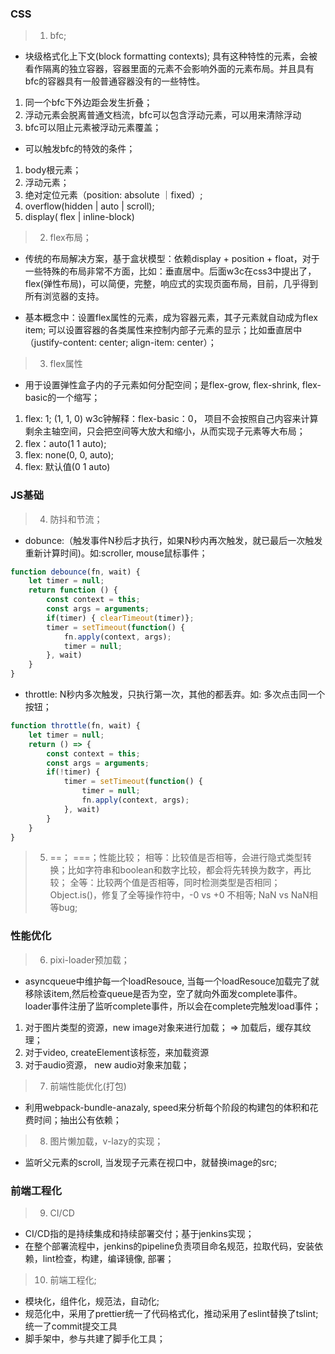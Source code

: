 ### CSS
> 1. bfc;

- 块级格式化上下文(block formatting contexts);  具有这种特性的元素，会被看作隔离的独立容器，容器里面的元素不会影响外面的元素布局。并且具有bfc的容器具有一般普通容器没有的一些特性。
1. 同一个bfc下外边距会发生折叠；
2. 浮动元素会脱离普通文档流，bfc可以包含浮动元素，可以用来清除浮动
3. bfc可以阻止元素被浮动元素覆盖；

- 可以触发bfc的特效的条件；
1. body根元素；
2. 浮动元素；
3. 绝对定位元素（position: absolute ｜fixed）;
4. overflow(hidden | auto | scroll);
5. display( flex | inline-block)


> 2. flex布局；

- 传统的布局解决方案，基于盒状模型：依赖display + position + float，对于一些特殊的布局非常不方面，比如：垂直居中。后面w3c在css3中提出了，flex(弹性布局)，可以简便，完整，响应式的实现页面布局，目前，几乎得到所有浏览器的支持。

- 基本概念中：设置flex属性的元素，成为容器元素，其子元素就自动成为flex item; 可以设置容器的各类属性来控制内部子元素的显示；比如垂直居中（justify-content: center; align-item: center）；


> 3. flex属性

- 用于设置弹性盒子内的子元素如何分配空间；是flex-grow, flex-shrink, flex-basic的一个缩写；
1. flex: 1; (1, 1, 0) w3c钟解释：flex-basic：0， 项目不会按照自己内容来计算剩余主轴空间，只会把空间等大放大和缩小，从而实现子元素等大布局；
2. flex：auto(1 1 auto);
3. flex: none(0, 0, auto);
4. flex: 默认值(0 1 auto)

### JS基础
> 4. 防抖和节流；
- dobunce:（触发事件N秒后才执行，如果N秒内再次触发，就已最后一次触发重新计算时间)。如:scroller, mouse鼠标事件；
```js
function debounce(fn, wait) {
    let timer = null;
    return function () {
        const context = this;
        const args = arguments;
        if(timer) { clearTimeout(timer)};
        timer = setTimeout(function() {
            fn.apply(context, args);
            timer = null;
        }, wait)
    }
}
```
- throttle: N秒内多次触发，只执行第一次，其他的都丢弃。如: 多次点击同一个按钮；
```js
function throttle(fn, wait) {
    let timer = null;
    return () => {
        const context = this;
        const args = arguments;
        if(!timer) {
            timer = setTimeout(function() {
                timer = null;
                fn.apply(context, args);
            }, wait)
        }
    }
}
```
> 5. ==； ===；性能比较；
相等：比较值是否相等，会进行隐式类型转换；比如字符串和boolean和数字比较，都会将先转换为数字，再比较；
全等：比较两个值是否相等，同时检测类型是否相同；
Object.is()，修复了全等操作符中，-0 vs +0 不相等; NaN vs NaN相等bug;

### 性能优化
> 6. pixi-loader预加载；
- asyncqueue中维护每一个loadResouce, 当每一个loadResouce加载完了就移除该item,然后检查queue是否为空，空了就向外面发complete事件。loader事件注册了监听complete事件，所以会在complete完触发load事件；
1. 对于图片类型的资源，new image对象来进行加载； => 加载后，缓存其纹理；
2. 对于video, createElement该标签，来加载资源
3. 对于audio资源， new audio对象来加载；

> 7. 前端性能优化(打包)
- 利用webpack-bundle-anazaly, speed来分析每个阶段的构建包的体积和花费时间；抽出公有依赖；

> 8. 图片懒加载，v-lazy的实现；
- 监听父元素的scroll, 当发现子元素在视口中，就替换image的src;

### 前端工程化
> 9. CI/CD
- CI/CD指的是持续集成和持续部署交付；基于jenkins实现；
- 在整个部署流程中，jenkins的pipeline负责项目命名规范，拉取代码，安装依赖，lint检查，构建，编译镜像, 部署；

> 10. 前端工程化;
- 模块化，组件化，规范法，自动化;
- 规范化中，采用了prettier统一了代码格式化，推动采用了eslint替换了tslint; 统一了commit提交工具
- 脚手架中，参与共建了脚手化工具；


